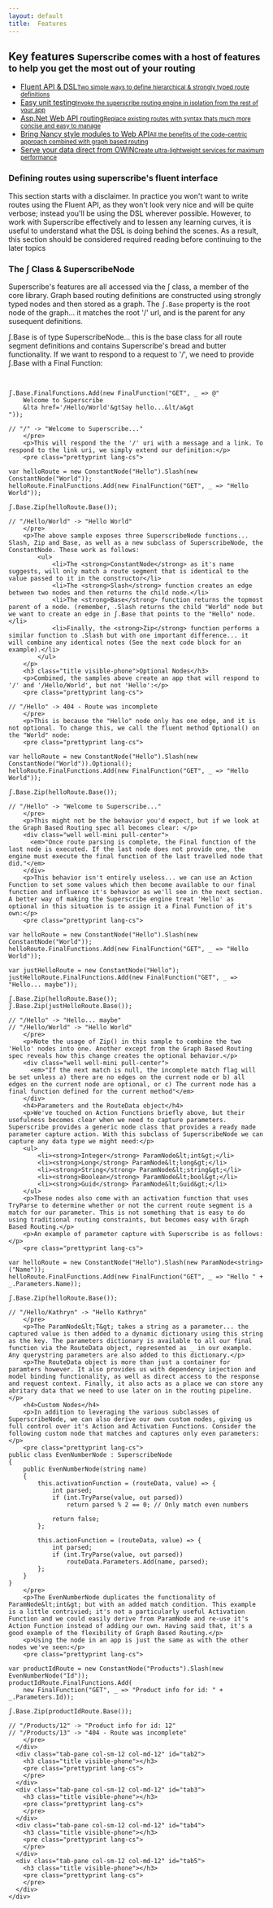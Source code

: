 ```yaml
---
layout: default
title:  Features
---
```


<div class="block">
<h2 class="title-divider"><span>Key <span class="de-em">features</span></span>
<small>Superscribe comes with a host of features to help you get the most out of your routing</small>
</h2>
  <div class="tabbable tabs-left vertical-tabs bold-tabs row">
    <ul class="nav nav-tabs nav-stacked col-md-4">
      <li class="active"> <a href="#tab1" data-toggle="tab">Fluent API & DSL<small>Two simple ways to define hierarchical & strongly typed route definitions</small><i class="icon-angle-right"></i></a> </li>
       <li> <a href="#tab2" data-toggle="tab">Easy unit testing<small>Invoke the superscribe routing engine in isolation from the rest of your app</small><i class="icon-angle-right"></i></a> </li>
      <li> <a href="#tab3" data-toggle="tab">Asp.Net Web API routing<small>Replace existing routes with syntax thats much more concise and easy to manage</small><i class="icon-angle-right"></i></a> </li>
      <li> <a href="#tab4" data-toggle="tab">Bring Nancy style modules to Web API<small>All the benefits of the code-centric approach combined with graph based routing</small><i class="icon-angle-right"></i></a> </li>   
      <li> <a href="#tab5" data-toggle="tab">Serve your data direct from OWIN<small>Create ultra-lightweight services for maximum performance</small><i class="icon-angle-right"></i></a> </li>
    </ul>    
	<div class="tab-content col-md-8">
      <div class="tab-pane active col-sm-12 col-md-12" id="tab1">
      	<h3 class="visible-phone">Defining routes using superscribe's fluent interface</h3>
      	<p>This section starts with a disclaimer. In practice you won't want to write routes using the Fluent API, as they won't look very nice and will be quite verbose; instead you'll be using the DSL wherever possible. However, to work with Superscribe effectively and to lessen any learning curves, it is useful to understand what the DSL is doing behind the scenes. As a result, this section should be considered required reading before continuing to the later topics</p>
        <h3 class="title visible-phone">The ʃ Class & SuperscribeNode</h3>
        <p>Superscribe's features are all accessed via the ʃ class, a member of the core library. Graph based routing definitions are constructed using strongly typed nodes and then stored as a graph. The <code class="prettyprint lang-cs">ʃ.Base</code> property is the root node of the graph... it matches the root '/' url, and is the parent for any susequent definitions.</p>
        <p>ʃ.Base is of type SuperscribeNode... this is the base class for all route segment definitions and contains Superscribe's bread and butter functionality. If we want to respond to a request to '/', we need to provide ʃ.Base with a Final Function:</p>
        <pre class="prettyprint lang-cs">

    ʃ.Base.FinalFunctions.Add(new FinalFunction("GET", _ => @"
        Welcome to Superscribe 
        &lta href='/Hello/World'&gtSay hello...&lt/a&gt
    "));

    // "/" -> "Welcome to Superscribe..."
		</pre>
		<p>This will respond the the '/' uri with a message and a link. To respond to the link uri, we simply extend our definition:</p>
		<pre class="prettyprint lang-cs">

    var helloRoute = new ConstantNode("Hello").Slash(new ConstantNode("World"));
    helloRoute.FinalFunctions.Add(new FinalFunction("GET", _ => "Hello World"));

    ʃ.Base.Zip(helloRoute.Base());

    // "/Hello/World" -> "Hello World"
		</pre>
		<p>The above sample exposes three SuperscribeNode functions... Slash, Zip and Base, as well as a new subclass of SuperscribeNode, the ConstantNode. These work as follows:
			<ul>
				<li>The <strong>ConstantNode</strong> as it's name suggests, will only match a route segment that is identical to the value passed to it in the constructor</li>
				<li>The <strong>Slash</strong> function creates an edge between two nodes and then returns the child node.</li>
				<li>The <strong>Base</strong> function returns the topmost parent of a node. (remember, .Slash returns the child "World" node but we want to create an edge in ʃ.Base that points to the "Hello" node.</li>
				<li>Finally, the <strong>Zip</strong> function performs a similar function to .Slash but with one important difference... it will combine any identical notes (See the next code block for an example).</li>
			</ul>
		</p>
		<h3 class="title visible-phone">Optional Nodes</h3>
		<p>Combined, the samples above create an app that will respond to '/' and '/Hello/World', but not 'Hello':</p>
		<pre class="prettyprint lang-cs">

    // "/Hello" -> 404 - Route was incomplete
		</pre>
		<p>This is because the "Hello" node only has one edge, and it is not optional. To change this, we call the fluent method Optional() on the "World" node:
		<pre class="prettyprint lang-cs">

    var helloRoute = new ConstantNode("Hello").Slash(new ConstantNode("World")).Optional();
    helloRoute.FinalFunctions.Add(new FinalFunction("GET", _ => "Hello World"));

    ʃ.Base.Zip(helloRoute.Base());

    // "/Hello" -> "Welcome to Superscribe..."
		</pre>
		<p>This might not be the behavior you'd expect, but if we look at the Graph Based Routing spec all becomes clear: </p>
		<div class="well well-mini pull-center">
          <em>"Once route parsing is complete, the Final function of the last node is executed. If the last node does not provide one, the engine must execute the final function of the last travelled node that did."</em>
        </div>
		<p>This behavior isn't entirely useless... we can use an Action Function to set some values which then become available to our final function and influence it's behavior as we'll see in the next section. A better way of making the Superscribe engine treat 'Hello' as optional in this situation is to assign it a Final Function of it's own:</p>
        <pre class="prettyprint lang-cs">

    var helloRoute = new ConstantNode("Hello").Slash(new ConstantNode("World"));
    helloRoute.FinalFunctions.Add(new FinalFunction("GET", _ => "Hello World"));

	var justHelloRoute = new ConstantNode("Hello");
	justHelloRoute.FinalFunctions.Add(new FinalFunction("GET", _ => "Hello... maybe"));

    ʃ.Base.Zip(helloRoute.Base());
    ʃ.Base.Zip(justHelloRoute.Base());

    // "/Hello" -> "Hello... maybe"
    // "/Hello/World" -> "Hello World"
		</pre>
        <p>Note the usage of Zip() in this sample to combine the two 'Hello' nodes into one. Another except from the Graph Based Routing spec reveals how this change creates the optional behavior.</p>
        <div class="well well-mini pull-center">
          <em>"If the next match is null, the incomplete match flag will be set unless a) there are no edges on the current node or b) all edges on the current node are optional, or c) The current node has a final function defined for the current method"</em>
        </div>
        <h4>Parameters and the RouteData object</h4>
        <p>We've touched on Action Functions briefly above, but their usefulness becomes clear when we need to capture parameters. Superscribe provides a generic node class that provides a ready made parameter capture action. With this subclass of SuperscribeNode we can capture any data type we might need:</p>
        <ul>
        	<li><strong>Integer</strong> ParamNode&lt;int&gt;</li>
        	<li><strong>Long</strong> ParamNode&lt;long&gt;</li>
        	<li><strong>String</strong> ParamNode&lt;string&gt;</li>
        	<li><strong>Boolean</strong> ParamNode&lt;bool&gt;</li>
        	<li><strong>Guid</strong> ParamNode&lt;Guid&gt;</li>
        </ul>
        <p>These nodes also come with an activation function that uses TryParse to determine whether or not the current route segment is a match for our parameter. This is not something that is easy to do using traditional routing constraints, but becomes easy with Graph Based Routing.</p>
        <p>An example of parameter capture with Superscribe is as follows:</p>
        <pre class="prettyprint lang-cs">

    var helloRoute = new ConstantNode("Hello").Slash(new ParamNode<string>("Name"));
    helloRoute.FinalFunctions.Add(new FinalFunction("GET", _ => "Hello " + _.Parameters.Name));

    ʃ.Base.Zip(helloRoute.Base());

    // "/Hello/Kathryn" -> "Hello Kathryn"
		</pre>
		<p>The ParamNode&lt;T&gt; takes a string as a parameter... the captured value is then added to a dynamic dictionary using this string as the key. The parameters dictionary is available to all our final function via the RouteData object, represented as _ in our example. Any querystring parameters are also added to this dictionary.</p>
		<p>The RouteData object is more than just a container for paramters however. It also provides us with dependency injection and model binding functionality, as well as direct access to the response and request context. Finally, it also acts as a place we can store any abritary data that we need to use later on in the routing pipeline.</p>
		<h4>Custom Nodes</h4>
		<p>In addition to leveraging the various subclasses of SuperscribeNode, we can also derive our own custom nodes, giving us full control over it's Action and Activation Functions. Consider the following custom node that matches and captures only even parameters:</p>
		<pre class="prettyprint lang-cs">
	public class EvenNumberNode : SuperscribeNode
    {
        public EvenNumberNode(string name)
        {
            this.activationFunction = (routeData, value) => {
                int parsed;
                if (int.TryParse(value, out parsed))
                    return parsed % 2 == 0; // Only match even numbers

                return false;
            };

            this.actionFunction = (routeData, value) => {
                int parsed;
                if (int.TryParse(value, out parsed))
                    routeData.Parameters.Add(name, parsed);                
            };
        }
    }
		</pre>
		<p>The EvenNumberNode duplicates the functionality of ParamNode&lt;int&gt; but with an added match condition. This example is a little contrivied; it's not a particularly useful Activation Function and we could easily derive from ParamNode and re-use it's Action Function instead of adding our own. Having said that, it's a good example of the flexibility of Graph Based Routing.</p>
		<p>Using the node in an app is just the same as with the other nodes we've seen:</p>
		<pre class="prettyprint lang-cs">

    var productIdRoute = new ConstantNode("Products").Slash(new EvenNumberNode("Id"));
    productIdRoute.FinalFunctions.Add(
    	new FinalFunction("GET", _ => "Product info for id: " + _.Parameters.Id));

    ʃ.Base.Zip(productIdRoute.Base());

    // "/Products/12" -> "Product info for id: 12"
    // "/Products/13" -> "404 - Route was incomplete"
		</pre>
	  </div>
	  <div class="tab-pane col-sm-12 col-md-12" id="tab2">
        <h3 class="title visible-phone"></h3>
        <pre class="prettyprint lang-cs">
		</pre>
	  </div>
	  <div class="tab-pane col-sm-12 col-md-12" id="tab3">
        <h3 class="title visible-phone"></h3>
        <pre class="prettyprint lang-cs">
		</pre>
	  </div>
	  <div class="tab-pane col-sm-12 col-md-12" id="tab4">
        <h3 class="title visible-phone"></h3>
        <pre class="prettyprint lang-cs">
		</pre>
	  </div>	
      <div class="tab-pane col-sm-12 col-md-12" id="tab5">
        <h3 class="title visible-phone"></h3>
        <pre class="prettyprint lang-cs">
		</pre>
	  </div>
	</div>
  </div>
</div>
